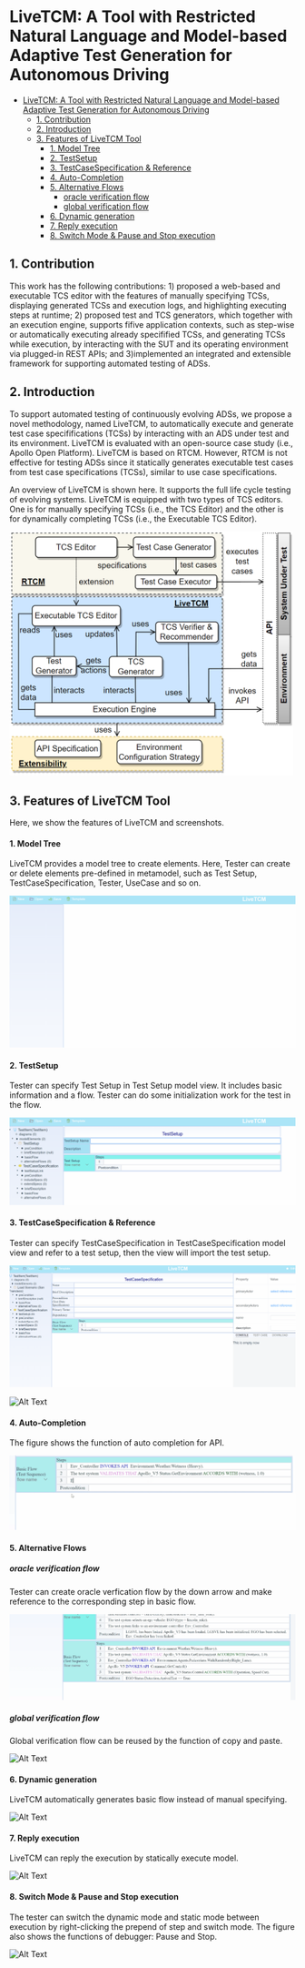 # LiveTCM:  A Tool with Restricted Natural Language and Model-based Adaptive Test Generation for Autonomous Driving

- [LiveTCM:  A Tool with Restricted Natural Language and Model-based Adaptive Test Generation for Autonomous Driving](#livetcm--a-tool-with-restricted-natural-language-and-model-based-adaptive-test-generation-for-autonomous-driving)
  - [1. Contribution](#1-contribution)
  - [2. Introduction](#2-introduction)
  - [3. Features of LiveTCM Tool](#3-features-of-livetcm-tool)
      - [1. Model Tree](#1-model-tree)
      - [2. TestSetup](#2-testsetup)
      - [3. TestCaseSpecification & Reference](#3-testcasespecification--reference)
      - [4. Auto-Completion](#4-auto-completion)
      - [5. Alternative Flows](#5-alternative-flows)
        - [oracle verification flow](#oracle-verification-flow)
        - [global verification flow](#global-verification-flow)
      - [6. Dynamic generation](#6-dynamic-generation)
      - [7. Reply execution](#7-reply-execution)
      - [8. Switch Mode & Pause and Stop execution](#8-switch-mode--pause-and-stop-execution)


## 1. Contribution
This work has the following contributions: 1) proposed a web-based and executable TCS editor with the features of manually specifying TCSs, displaying generated TCSs and execution logs, and highlighting executing steps at runtime; 2) proposed test and TCS generators, which together with an execution engine, supports fifive application contexts, such as step-wise or automatically executing already specifified TCSs, and generating TCSs while execution, by interacting with the SUT and its operating environment via plugged-in REST APIs; and 3)implemented an integrated and extensible framework for supporting automated testing of ADSs.

## 2. Introduction

To support automated testing of continuously evolving ADSs, we propose a novel methodology, named LiveTCM, to automatically execute and generate test case specififications (TCSs) by interacting with an ADS under test and its environment. LiveTCM is evaluated with an open-source case study (i.e., Apollo Open Platform). LiveTCM is based on RTCM. However, RTCM is not effective for testing ADSs since it statically generates executable test cases from test case specifications (TCSs), similar to use case specifications.

An overview of LiveTCM is shown here. It supports the full life cycle testing of evolving systems. LiveTCM is equipped with two types of TCS editors. One is for manually specifying TCSs (i.e., the TCS Editor) and the other is for dynamically completing TCSs (i.e., the Executable TCS Editor).

<img src="./figures/overview.png" alt="overview" width="500" align="bottom" />

## 3. Features of LiveTCM Tool

Here, we show the features of LiveTCM and screenshots.

#### 1. Model Tree

LiveTCM provides a model tree to create elements. Here, Tester can create or delete elements pre-defined in metamodel, such as Test Setup, TestCaseSpecification, Tester, UseCase and so on.

![Alt Text](./figures/ModelTree.gif)

#### 2. TestSetup

Tester can specify Test Setup in Test Setup model view. It includes basic information and a flow. Tester can do some initialization work for the test in the flow.

![Alt Text](./figures/TestSetup.gif)

#### 3. TestCaseSpecification & Reference

Tester can specify TestCaseSpecification in TestCaseSpecification model view and refer to a test setup, then the view will import the test setup.

![Alt Text](./figures/Reference.gif)

![Alt Text](./figures/TestCaseSpecification.gif)

#### 4. Auto-Completion

The figure shows the function of auto completion for API.

![Alt Text](./figures/AutoCompletion.gif)

#### 5. Alternative Flows

##### oracle verification flow

Tester can create oracle verfication flow by the down arrow and make reference to the corresponding step in basic flow.

![Alt Text](./figures/oracleflow.gif)

##### global verification flow

Global verification flow can be reused by the function of copy and paste.

![Alt Text](./figures/globalflow.gif)

#### 6. Dynamic generation

LiveTCM automatically generates basic flow instead of manual specifying.

![Alt Text](./figures/dynamic.gif)

#### 7. Reply execution

LiveTCM can reply the execution by statically execute model.

![Alt Text](./figures/reply.gif)

#### 8. Switch Mode & Pause and Stop execution

The tester can switch the dynamic mode and static mode between execution by right-clicking the prepend of step and switch mode. The figure also shows the functions of debugger: Pause and Stop.

![Alt Text](./figures/switch.gif)

